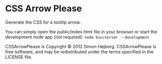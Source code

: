 # CSS Arrow Please
Generate the CSS for a tooltip arrow.

You can simply open the public/index.html file in your browser
or start the development node app (not required): `node bin/server --development`

CSSArrowPlease is Copyright © 2012 Simon Højberg. CSSArrowPlease is free software, and may be redistributed under the terms specified in the LICENSE file.
